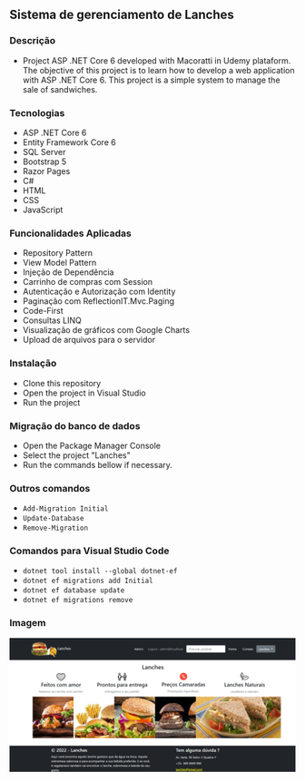 ## Sistema de gerenciamento de Lanches

### Descrição
- Project ASP .NET Core 6 developed with Macoratti in Udemy plataform. The objective of this project is to learn how to develop a web application with ASP .NET Core 6.
This project is a simple system to manage the sale of sandwiches.

### Tecnologias
- ASP .NET Core 6
- Entity Framework Core 6
- SQL Server
- Bootstrap 5
- Razor Pages
- C#
- HTML
- CSS
- JavaScript

### Funcionalidades Aplicadas

- Repository Pattern
- View Model Pattern
- Injeção de Dependência
- Carrinho de compras com Session
- Autenticação e Autorização com Identity
- Paginação com ReflectionIT.Mvc.Paging
- Code-First
- Consultas LINQ
- Visualização de gráficos com Google Charts
- Upload de arquivos para o servidor

### Instalação
- Clone this repository
- Open the project in Visual Studio
- Run the project

### Migração do banco de dados
- Open the Package Manager Console
- Select the project "Lanches"
- Run the commands bellow if necessary.

### Outros comandos
- `Add-Migration Initial`
- `Update-Database`
- `Remove-Migration`

### Comandos para Visual Studio Code
- `dotnet tool install --global dotnet-ef`
- `dotnet ef migrations add Initial`
- `dotnet ef database update`
- `dotnet ef migrations remove`

### Imagem

<p align="center">
  <img src="https://github.com/eduardotks/c_sharp_asp_net_6_web_lanches/blob/main/Lanches/wwwroot/images/img_capa.png">
</p>

